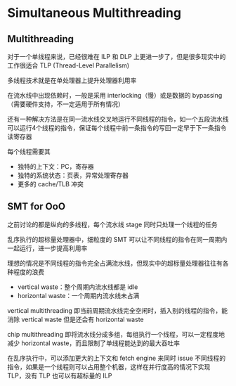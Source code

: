 # Simultaneous Multithreading

## Multithreading

对于一个单线程来说，已经很难在 ILP 和 DLP 上更进一步了，但是很多现实中的工作很适合 TLP (Thread-Level Parallelism)

多线程技术就是在单处理器上提升处理器利用率

在流水线中出现依赖时，一般是采用 interlocking（慢）或是数据的 bypassing（需要硬件支持，不一定适用于所有情况）

还有一种解决方法是在同一流水线交叉地运行不同线程的指令，如一个五段流水线可以运行4个线程的指令，保证每个线程中前一条指令的写回一定早于下一条指令读寄存器

每个线程需要其

* 独特的上下文：PC，寄存器
* 独特的系统状态：页表，异常处理寄存器
* 更多的 cache/TLB 冲突

## SMT for OoO

之前讨论的都是纵向的多线程，每个流水线 stage 同时只处理一个线程的任务

乱序执行的超标量处理器中，细粒度的 SMT 可以让不同线程的指令在同一周期内一起运行，进一步提高利用率

理想的情况是不同线程的指令完全占满流水线，但现实中的超标量处理器往往有各种程度的浪费

* vertical waste：整个周期内流水线都是 idle
* horizontal waste：一个周期内流水线未占满

vertical multithreading 即当前周期流水线完全空闲时，插入别的线程的指令，能消除 vertical waste 但是还会有 horizontal waste

chip multithreading 即将流水线分成多组，每组执行一个线程，可以一定程度地减少 horizontal waste，而且限制了单线程能达到的最大吞吐率

在乱序执行中，可以添加更大的上下文和 fetch engine 来同时 issue 不同线程的指令，如果是一个线程则可以占用整个机器，这样在并行度高的情况下实现 TLP，没有 TLP 也可以有超标量的 ILP

